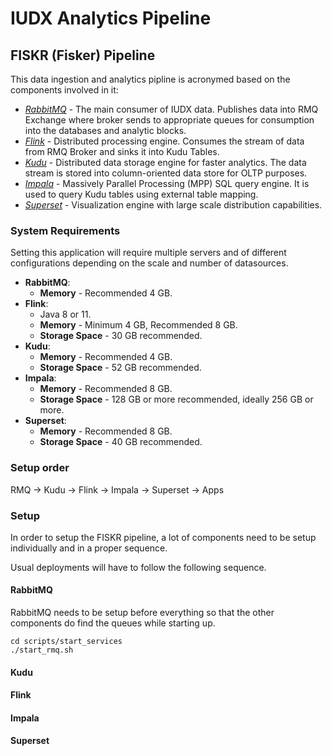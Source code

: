 # **IUDX Analytics Pipeline**
## **FISKR (Fisker) Pipeline**

This data ingestion and analytics pipline is acronymed based on the components involved in it:

- [*RabbitMQ*](https://www.rabbitmq.com/) - The main consumer of IUDX data. Publishes data into RMQ Exchange where broker sends to appropriate queues for consumption into the databases and analytic blocks.
- [*Flink*](https://flink.apache.org/) - Distributed processing engine. Consumes the stream of data from RMQ Broker and sinks it into Kudu Tables.
- [*Kudu*](https://kudu.apache.org/) - Distributed data storage engine for faster analytics. The data stream is stored into column-oriented data store for OLTP purposes.
- [*Impala*](https://impala.apache.org/) - Massively Parallel Processing (MPP) SQL query engine. It is used to query Kudu tables using external table mapping.
- [*Superset*](https://superset.apache.org/) - Visualization engine with large scale distribution capabilities.

### **System Requirements**
Setting this application will require multiple servers and of different configurations depending on the scale and number of datasources.
- **RabbitMQ**:
  - **Memory** - Recommended 4 GB.
- **Flink**: 
  - Java 8 or 11.
  - **Memory** - Minimum 4 GB, Recommended 8 GB.
  - **Storage Space** - 30 GB recommended.
- **Kudu**:
  - **Memory** - Recommended 4 GB.
  - **Storage Space** - 52 GB recommended.
- **Impala**:
  - **Memory** - Recommended 8 GB.
  - **Storage Space** - 128 GB or more recommended, ideally 256 GB or more.
- **Superset**:
  - **Memory** - Recommended 8 GB.
  - **Storage Space** - 40 GB recommended.
### **Setup order**
RMQ -> Kudu -> Flink -> Impala -> Superset -> Apps

### **Setup**
In order to setup the FISKR pipeline, a lot of components need to be setup individually and in a proper sequence.

Usual deployments will have to follow the following sequence.
#### **RabbitMQ**
RabbitMQ needs to be setup before everything so that the other components do find the queues while starting up.

    cd scripts/start_services
    ./start_rmq.sh
#### **Kudu**
#### **Flink**
#### **Impala**
#### **Superset**
